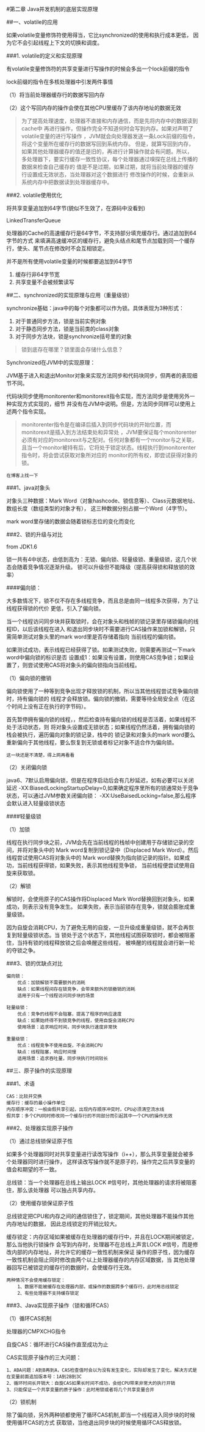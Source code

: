 #第二章 Java并发机制的底层实现原理

##一、volatile的应用

如果volatile变量修饰符使用得当，它比synchronized的使用和执行成本更低，
因为它不会引起线程上下文的切换和调度。

###1. volatile的定义和实现原理

有volatile变量修饰符的共享变量进行写操作的时候会多出一个lock前缀的指令

lock前缀的指令在多核处理器中引发两件事情

（1）将当前处理器缓存行的数据写回内存

（2）这个写回内存的操作会使在其他CPU里缓存了该内存地址的数据无效

>为了提高处理速度，处理器不直接和内存通信，而是先将内存中的数据读到cache中
再进行操作，但操作完全不知道何时会写到内存。如果对声明了volatile变量的进行写操作
，JVM就会向处理器发送一条Lock前缀的指令，将这个变量所在缓存行的数据写回到系统内存。
但是，就算写回到内存，如果其他处理器缓存的值还是旧的，再进行计算操作就会有问题。所以，
多处理器下，要实行缓存一致性协议，每个处理器通过嗅探在总线上传播的数据来检查自己缓存的
值是不是过期，如果过期，就将当前处理器的缓存行设置成无效状态，当处理器对这个数据进行
修改操作的时候，会重新从系统内存中把数据读到处理器缓存中。

###2. volatile使用优化

将共享变量追加到64字节(貌似不生效了，在源码中没看到)

LinkedTransferQueue

处理器的Cache的高速缓存行是64字节，不支持部分填充缓存行。通过追加到64字节的方式
来填满高速缓冲区的缓存行，避免头结点和尾节点加载到同一个缓存行，使头、尾节点在修改时不会互相锁定。

并不是所有使用volatile变量的时候都要追加到64字节

1. 缓存行非64字节宽
2. 共享变量不会被频繁读写

##二、synchronized的实现原理与应用（重量级锁）

synchronize基础：java中的每个对象都可以作为锁。具体表现为3种形式：
1. 对于普通同步方法，锁是当前实例对象
2. 对于静态同步方法，锁是当前类的class对象
3. 对于同步方法块，锁是synchronize括号里的对象

>锁到底存在哪里？锁里面会存储什么信息？

Synchronized在JVM中的实现原理：

JVM基于进入和退出Monitor对象来实现方法同步和代码块同步，但两者的表现细节不同。

代码块同步使用monitorenter和monitorexit指令实现，而方法同步是使用另外一种实现方式实现的，细节
并没有在JVM中说明。但是，方法同步同样可以使用上述两个指令实现。
>monitorenter指令是在编译后插入到同步代码块的开始位置，而monitorexit是插入到方法结束处和异常处
，JVM要保证每个monitorenter必须有对应的monitorexit与之配对。任何对象都有一个monitor与之关联，
且当一个monitor被持有后，它将处于锁定状态。线程执行到monitorenter指令时，将会尝试获取对象所对应的
monitor的所有权，即尝试获得对象的锁。

    在博客上找一下

###1、java对象头

对象头三种数据：Mark Word（对象hashcode、锁信息等）、Class元数据地址、数组长度（数组类型的对象才有），
这三种数据分别占据一个Word（4字节）。

mark word里存储的数据会随着锁标志位的变化而变化

###2、锁的升级与对比

from JDK1.6

锁一共有4中状态，由低到高为：无锁、偏向锁、轻量级锁、重量级锁，这几个状态会随着竞争情况逐渐升级。
锁可以升级但不能降级（提高获得锁和释放锁的效率）

####偏向锁：

大多数情况下，锁不仅不存在多线程竞争，而且总是由同一线程多次获得，为了让线程获得锁的代价
更低，引入了偏向锁。

当一个线程访问同步块并获取锁时，会在对象头和栈帧的锁记录里存储锁偏向的线程ID，以后该线程在进入
和退出同步块时不需要进行CAS操作来加锁和解锁，只需简单测试对象头里的mark word里是否存储着指向
当前线程的偏向锁。

如果测试成功，表示线程已经获得了锁。如果测试失败，则需要再测试一下mark word中偏向锁的标识是否
设置成1：如果没有设置，则使用CAS竞争锁；如果设置了，则尝试使用CAS将对象头的偏向锁指向当前线程。

（1）偏向锁的撤销

偏向锁使用了一种等到竞争出现才释放锁的机制，所以当其他线程尝试竞争偏向锁时，持有偏向锁的
线程才会释放锁。偏向锁的撤销，需要等待全局安全点（在这个时间上没有正在执行的字节码）。

首先暂停拥有偏向锁的线程，，然后检查持有偏向锁的线程是否活着，如果线程不处于活动状态，则
将对象头设置成无锁状态；如果线程仍然活着，拥有偏向锁的栈会被执行，遍历偏向对象的锁记录，栈中的
锁记录和对象头的mark word要么重新偏向于其他线程，要么恢复到无锁或者标记对象不适合作为偏向锁。

    这一块还是不清楚，得上网再看看
    
（2）关闭偏向锁

java6、7默认启用偏向锁，但是在程序启动后会有几秒延迟，如有必要可以关闭延迟
-XX:BiasedLockingStartupDelay=0,如果确定程序里所有的锁通常处于竞争状态，可以通过JVM参数关闭偏向锁：
-XX:UseBaisedLocking=false,那么程序会默认进入轻量级锁状态

####轻量级锁

（1）加锁

线程在执行同步块之前，JVM会先在当前线程的栈帧中创建用于存储锁记录的空间，并将对象头中的
Mark word复制到锁记录中（Displaced Mark Word）。然后线程尝试使用CAS将对象头中的
Mark word替换为指向锁记录的指针。如果成功，当前线程获得锁，如果失败，表示其他线程竞争锁，
当前线程便尝试使用自旋来获取锁。

（2）解锁

解锁时，会使用原子的CAS操作将Displaced Mark Word替换回到对象头，如果成功，则表示没有竞争发生。
如果失败，表示当前锁存在竞争，锁就会膨胀成重量级锁。

因为自旋会消耗CPU，为了避免无用的自旋，一旦升级成重量级锁，就不会再恢复到轻量级锁状态。当
锁处于这个状态下，其他线程试图获取锁时，都会被阻塞住，当持有锁的线程释放锁之后会唤醒这些线程，
被唤醒的线程就会进行新一轮的夺锁之争。

###3、锁的优缺点对比

    偏向锁：
        优点：加锁解锁不需要额外的消耗
        缺点：如果线程间存在锁竞争，会带来额外的锁撤销的消耗
        适用于只有一个线程访问同步块的场景

    轻量级锁：
        优点：竞争的线程不会阻塞，提高了程序的响应速度
        缺点：如果始终得不到锁竞争的线程，使用自旋会消耗CPU
        使用场景：追求响应时间，同步块执行速度非常快
        
    重量级锁：
        优点：线程竞争不使用自旋，不会消耗CPU
        缺点：线程阻塞，响应时间慢
        适用场景：追求吞吐量，同步块执行时间较长
        
##三、原子操作的实现原理

###1、术语
    
    CAS：比较并交换
    缓存行：缓存的最小操作单位
    内存顺序冲突：一般由假共享引起，出现内存顺序冲突时，CPU必须清空流水线
    假共享：多个CPU同时修改同一个缓存行的不同部分而引起其中一个CPU的操作无效
    
###2、处理器实现原子操作

（1）通过总线锁保证原子性

如果多个处理器同时对共享变量进行读改写操作（i++），那么共享变量就会被多个处理器同时进行操作，
这样读改写操作就不是原子的，操作完之后共享变量的值会和期望的不一致。

总线锁：当一个处理器在总线上输出LOCK #信号时，其他处理器的请求将被阻塞住，那么该处理器
可以独占共享内存。

（2）使用缓存锁保证原子性

总线锁定把CPU和内存之间的通信锁住了，锁定期间，其他处理器不能操作其他内存地址的数据，
因此总线锁定的开销比较大。

缓存锁定：内存区域如果被缓存在处理器的缓存行中，并且在LOCK期间被锁定，那么当他执行锁操作
会写到内存时，处理器不在总线上声言LOCK #信号，而是修改内部的内存地址，并允许它的缓存一致性机制来保证
操作的原子性，因为缓存一致性机制会阻止同时修改由两个以上处理器缓存的内存区域数据，当
其他处理器回写已被锁定的缓存行的数据时，会使缓存行无效。

    两种情况不会使用缓存锁定：
        1、数据不能被缓存在处理器内部，或操作的数据跨多个缓存行，此时用总线锁定
        2、有些处理器不支持缓存锁定
        
###3、Java实现原子操作（锁和循环CAS）

（1）循环CAS机制

处理器的CMPXCHG指令

自旋CAS：循环进行CAS操作直至成功为止

CAS实现原子操作的三大问题：
    
    1、ABA问题：A到B再到A，CAS检查值时会以为没有发生变化，实际却发生了变化，解决方式是
    在变量前面追加版本号：1A到2B到3C
    2、循环时间长开销大：自旋CAS如果长时间不成功，会给CPU带来非常大的执行开销
    3、只能保证一个共享变量的原子操作：此时用锁或者将几个共享变量合并
    
（2）锁机制

除了偏向锁，另外两种锁都使用了循环CAS机制,即当一个线程进入同步块的时候使用循环CAS的方式
获取锁，当他退出同步块的时候使用循环CAS释放锁。